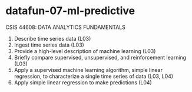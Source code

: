 # datafun-07-ml-predictive
CSIS 44608: DATA ANALYTICS FUNDAMENTALS


1. Describe time series data (L03)
2. Ingest time series data (L03)
3. Provide a high-level description of machine learning (L03)
4. Briefly compare supervised, unsupervised, and reinforcement learning (L03)
5. Apply a supervised machine learning algorithm, simple linear regression, to characterize a single time series of data (L03, L04)
6. Apply simple linear regression to make predictions (L04)
